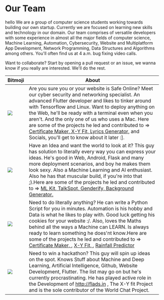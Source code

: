 # Our Team


hello
We are a group of computer science students working towards building our own startup. Currently we are focused on learning new skills and technology in our domain. Our team comprises of versatile developers with some experience in almost all the major fields of computer science, Machine Learning, Automation, Cybersecurity, Website and Multiplatform App Development, Network Programming, Data Structures and Algorithms among others. You'll often find us at 4 a.m. bug fixing video calls.

Want to collaborate? Start by opening a pull request or an issue, we wanna know if you really are interested. We'll do the rest. 
                    
Bitmoji | About
------------- | -------------
<a href="https://github.com/ItsTimeToGetOut"><img src="https://franciscanlads.github.io/shubhendu.jpeg" > </a> | Are you sure you or your website is Safe Online? Meet our cyber security and networking specialist. An advanced Flutter developer and likes to tinker around with Tensorflow and Linux. Want to deploy anything on the Web, he'll be ready with a terminal even when you aren't. And the only one of us who uses a Mac. Here are some of the projects he led and contributed to => <a href="https://github.com/ItsTimeToGetOut/certificate_maker">Certificate Maker, </a><a href="https://github.com/FranciscanLads/X-Y-fit">X-Y Fit, </a><a href="https://github.com/FranciscanLads/lyrics_generator">Lyrics Generator,</a> and Socials, you'll get to know about it later :].
<a href="https://github.com/mayanktolani19"><img src="https://franciscanlads.github.io/mayank.png" > </a>  | Have an Idea and want the world to look at it? This guy has solution to literally every way you can express your ideas. He's good in Web, Android, Flask and many more deployment scenarios, and boy he makes them look sexy. Also a Machine Learning and AI enthusiast. Also he has that muscular build, if you're into that ;).Here are some of the projects he led and contributed to => <a href="https://github.com/mayanktolani19/flutter_mlkit">ML Kit, </a><a href="https://github.com/mayanktolani19/TalkSpot">TalkSpot, </a><a href="https://github.com/mayanktolani19/Genderify">Genderify, </a><a href="https://github.com/mayanktolani19/Background-Generator">Background Generator. </a>
<a href="https://github.com/Ankur-Srivastava-1"><img src="https://franciscanlads.github.io/aryaman.jpeg"></a>| Need to do literally anything? He can write a Python Script for you in minutes. Automation is his hobby and Data is what he likes to play with. Good luck getting his cookies for your website :/. Also, loves the Maths behind all the ways a Machine can LEARN. Is always ready to learn something he does'nt know.Here are some of the projects he led and contributed to => <a href="https://github.com/ItsTimeToGetOut/certificate_maker">Certificate Maker, </a>, <a href="https://github.com/FranciscanLads/X-Y-fit">X-Y Fit, </a> , <a href="http://rain.flads.in/">Rainfall Predictor</a>
<a href="https://github.com/aryapande"><img src="https://franciscanlads.github.io/ankur.jpg"></a>| Need to win a hackathon? This guy will spin up ideas on the spot. Knows Stuff about Machine and Deep Learning, Artificial Intelligence, Github, Website Development, Flutter. The list may go on but he's currently procrastinating. He has played active role in the Development of http://flads.in , The X-Y fit Project and is the sole contributor of the World Chat Project.
